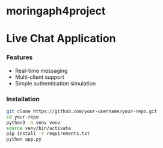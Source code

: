 # moringaph4project
# Live Chat Application

### Features
- Real-time messaging
- Multi-client support
- Simple authentication simulation

### Installation
```bash
git clone https://github.com/your-username/your-repo.git
cd your-repo
python3 -m venv venv
source venv/bin/activate
pip install -r requirements.txt
python app.py
